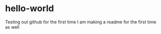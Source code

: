 # hello-world
Testing out github for the first time
I am making a readme for the first time as well 
